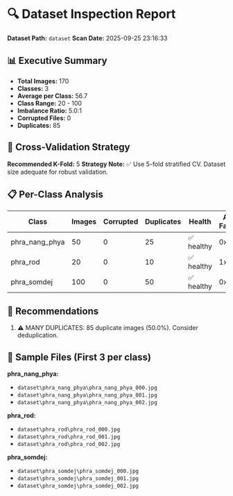 # 🔍 Dataset Inspection Report
**Dataset Path:** `dataset`
**Scan Date:** 2025-09-25 23:16:33

## 📊 Executive Summary

- **Total Images:** 170
- **Classes:** 3
- **Average per Class:** 56.7
- **Class Range:** 20 - 100
- **Imbalance Ratio:** 5.0:1
- **Corrupted Files:** 0
- **Duplicates:** 85

## 🎯 Cross-Validation Strategy

**Recommended K-Fold:** 5
**Strategy Note:** ✅ Use 5-fold stratified CV. Dataset size adequate for robust validation.

## 📋 Per-Class Analysis

| Class | Images | Corrupted | Duplicates | Health | Aug Factor | Sample Sizes |
|-------|---------|-----------|------------|---------|------------|--------------|
| phra_nang_phya | 50 | 0 | 25 | ✅ healthy | 0x | 224x224x3(50) |
| phra_rod | 20 | 0 | 10 | ✅ healthy | 1x | 224x224x3(20) |
| phra_somdej | 100 | 0 | 50 | ✅ healthy | 0x | 224x224x3(100) |

## 🎯 Recommendations

1. ⚠️ MANY DUPLICATES: 85 duplicate images (50.0%). Consider deduplication.

## 📸 Sample Files (First 3 per class)

**phra_nang_phya:**
- `dataset\phra_nang_phya\phra_nang_phya_000.jpg`
- `dataset\phra_nang_phya\phra_nang_phya_001.jpg`
- `dataset\phra_nang_phya\phra_nang_phya_002.jpg`

**phra_rod:**
- `dataset\phra_rod\phra_rod_000.jpg`
- `dataset\phra_rod\phra_rod_001.jpg`
- `dataset\phra_rod\phra_rod_002.jpg`

**phra_somdej:**
- `dataset\phra_somdej\phra_somdej_000.jpg`
- `dataset\phra_somdej\phra_somdej_001.jpg`
- `dataset\phra_somdej\phra_somdej_002.jpg`
